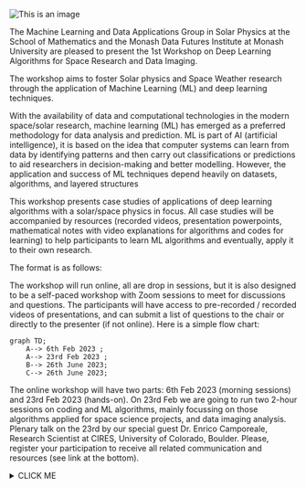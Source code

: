 <!DOCTYPE html>
<html>
<head>
	<title>1st Workshop on Deep Learning Algorithms for Space Research and Data Imaging</title>
</head>
<body>

![This is an image](https://www.monash.edu/__data/assets/image/0005/3171506/webpage_banner.png)

The Machine Learning and Data Applications Group in Solar Physics at the School of Mathematics and the Monash Data Futures Institute at Monash University are pleased to present the 1st Workshop on Deep Learning Algorithms for Space Research and Data Imaging.

The workshop aims to foster Solar physics and Space Weather research through the application of Machine Learning (ML) and deep learning techniques.

With the availability of data and computational technologies in the modern space/solar research, machine learning (ML) has emerged as a preferred methodology for data analysis and prediction. ML is part of AI (artificial intelligence), it is based on the idea that computer systems can learn from data by identifying patterns and then carry out classifications or predictions to aid researchers in decision-making and better modelling. However, the application and success of ML techniques depend heavily on datasets, algorithms, and layered structures

This workshop presents case studies of applications of deep learning algorithms  with a  solar/space physics in focus. All case studies will be accompanied by resources (recorded videos, presentation powerpoints, mathematical notes with video explanations for algorithms and codes for learning)  to help participants to learn ML algorithms and eventually, apply it to their own research.

The format is as follows:

The workshop will run online, all are drop in sessions, but it is also designed to be a self-paced workshop with Zoom sessions to meet for discussions and questions.
The participants will have access to pre-recorded / recorded videos of presentations, and can submit a list of questions to the chair or directly to the presenter (if not online).
Here is a simple flow chart:

```mermaid
graph TD;
    A--> 6th Feb 2023 ;
    A--> 23rd Feb 2023 ;
    B--> 26th June 2023;
    C--> 26th June 2023;
```
The online workshop will have two parts: 6th Feb 2023 (morning sessions) and 23rd Feb 2023 (hands-on).  On 23rd Feb we are going to run two 2-hour sessions on coding and ML algorithms, mainly focussing on those algorithms applied for space science projects, and data imaging analysis.
Plenary talk on the 23rd by our special guest Dr. Enrico Camporeale, Research Scientist at CIRES, University of Colorado, Boulder.
Please, register your participation to receive all related communication and resources (see link at the bottom).

<details><summary>CLICK ME</summary>
<p>

<table border="1" cellspacing="0" cellpadding="5">
	<!-- 
	border="" untuk ketebalan garis table
	cellspacing untuk mengatur jarak antar cell
	cellpadding untuk mengatur  ruang dalam cel -->
	<tr>
		<td>baris 1, kolom 1</td>
		<td>baris 1, kolom 2</td>
	</tr>
	<tr>
		<td>baris 2, kolom 1</td>
		<td>baris 2, kolom 2</td>
	</tr>
	<!-- <table></table> digunakan untuk membuat table -->
	<!-- <tr></tr> table row digunakan untuk membuat baris tabel -->
	<!-- <td></td> table data digunakan untuk membuat data di table -->
</table>



</p>
</details>


</html>
